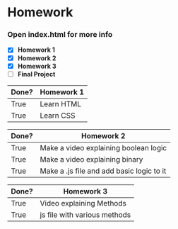 # Homework

### Open index.html for more info

- [x] **Homework 1**
- [x] **Homework 2**
- [x] **Homework 3**
- [ ] **Final Project**

Done? | Homework 1
------------ | -------------
True | Learn HTML
True | Learn CSS

Done? | Homework 2
------------ | -------------
True | Make a video explaining boolean logic
True | Make a video explaining binary
True | Make a .js file and add basic logic to it

Done? | Homework 3
------------ | -------------
True | Video explaining Methods
True | js file with various methods